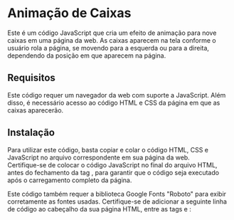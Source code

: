 # Animação de Caixas
Este é um código JavaScript que cria um efeito de animação para nove caixas em uma página da web.<r>
As caixas aparecem na tela conforme o usuário rola a página, se movendo para a esquerda ou para a direita, dependendo da posição em que aparecem na página.

## Requisitos
Este código requer um navegador da web com suporte a JavaScript. Além disso, é necessário acesso ao código HTML e CSS da página em que as caixas aparecerão.

## Instalação
Para utilizar este código, basta copiar e colar o código HTML, CSS e JavaScript no arquivo correspondente em sua página da web.<br>
Certifique-se de colocar o código JavaScript no final do arquivo HTML, antes do fechamento da tag </body>, para garantir que o código seja executado após o carregamento completo da página.

Este código também requer a biblioteca Google Fonts "Roboto" para exibir corretamente as fontes usadas. Certifique-se de adicionar a seguinte linha de código ao cabeçalho da sua página HTML, entre as tags <head> e </head>:
